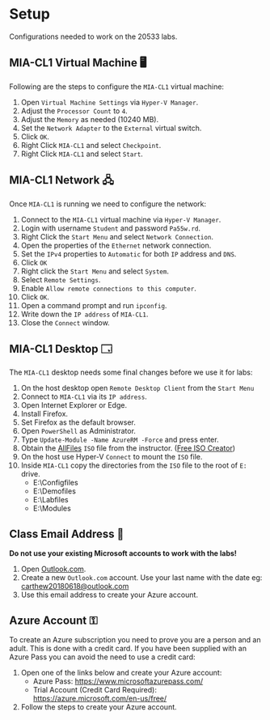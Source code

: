 # Setup

Configurations needed to work on the 20533 labs.

## MIA-CL1 Virtual Machine 🖥️

Following are the steps to configure the `MIA-CL1` virtual machine:

1. Open `Virtual Machine Settings` via `Hyper-V Manager`.
1. Adjust the `Processor Count` to `4`.
1. Adjust the `Memory` as needed (10240 MB).
1. Set the `Network Adapter` to the `External` virtual switch.
1. Click `OK`.
1. Right Click `MIA-CL1` and select `Checkpoint`.
1. Right Click `MIA-CL1` and select `Start`.

## MIA-CL1 Network 🖧

Once `MIA-CL1` is running we need to configure the network:

1. Connect to the `MIA-CL1` virtual machine via `Hyper-V Manager`.
1. Login with username `Student` and password `Pa55w.rd`.
1. Right Click the `Start Menu` and select `Network Connection`.
1. Open the properties of the `Ethernet` network connection.
1. Set the `IPv4` properties to `Automatic` for both `IP` address and `DNS`.
1. Click `OK`
1. Right click the `Start Menu` and select `System`.
1. Select `Remote Settings`.
1. Enable `Allow remote connections to this computer`.
1. Click `OK`.
1. Open a command prompt and run `ipconfig`.
1. Write down the `IP address` of `MIA-CL1`.
1. Close the `Connect` window.

## MIA-CL1 Desktop 🗔

The `MIA-CL1` desktop needs some final changes before we use it for labs:

1. On the host desktop open `Remote Desktop Client` from the `Start Menu`
1. Connect to `MIA-CL1` via its `IP address`.
1. Open Internet Explorer or Edge.
1. Install Firefox.
1. Set Firefox as the default browser.
1. Open `PowerShell` as Administrator.
1. Type `Update-Module -Name AzureRM -Force` and press enter.
1. Obtain the [AllFiles](https://github.com/MicrosoftLearning/20533-ImplementingMicrosoftAzureInfrastructureSolutions/tree/master/Allfiles) `ISO` file from the instructor. ([Free ISO Creator](http://www.minidvdsoft.com/download.html))
1. On the host use Hyper-V `Connect` to mount the `ISO` file.
1. Inside `MIA-CL1` copy the directories from the `ISO` file to the root of `E:` drive.
   * E:\Configfiles
   * E:\Demofiles
   * E:\Labfiles
   * E:\Modules

## Class Email Address 📧

__Do not use your existing Microsoft accounts to work with the labs!__

1. Open [Outlook.com](https://outlook.live.com/owa/).
1. Create a new `Outlook.com` account. Use your last name with the date eg: carthew20180618@outlook.com
1. Use this email address to create your Azure account.

## Azure Account ⚿

To create an Azure subscription you need to prove you are a person and an adult. This is done with a credit card. If you have been supplied with an Azure Pass you can avoid the need to use a credit card:

1. Open one of the links below and create your Azure account:
   * Azure Pass: https://www.microsoftazurepass.com/
   * Trial Account (Credit Card Required): https://azure.microsoft.com/en-us/free/
1. Follow the steps to create your Azure account.




